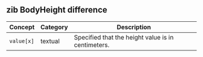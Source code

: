 ## zib BodyHeight difference

| Concept         | Category          | Description                        | 
|-----------------|-------------------|------------------------------------|
|`value[x]` | textual | Specified that the height value is in centimeters. | 
